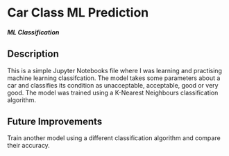 # Car Class ML Prediction
#### *ML Classification*
 
 
## Description

This is a simple Jupyter Notebooks file where I was learning and practising machine learning classifcation. The model takes some parameters about a car and classifies its condition as unacceptable, acceptable, good or very good. The model was trained using a K-Nearest Neighbours classification algorithm.

## Future Improvements
Train another model using a different classification algorithm and compare their accuracy.
